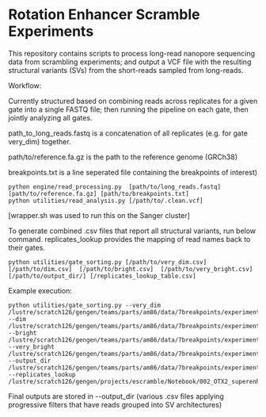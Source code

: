 # Rotation Enhancer Scramble Experiments

This repository contains scripts to process long-read nanopore sequencing data from scrambling experiments; and output a VCF file with the resulting structural variants (SVs) from the short-reads sampled from long-reads.



Workflow:

Currently structured based on combining reads across replicates for a given gate into a single FASTQ file; then running the pipeline on each gate, then jointly analyzing all gates.

path_to_long_reads.fastq is a concatenation of all replicates (e.g. for gate very_dim) together.

path/to/reference.fa.gz is the path to the reference genome (GRCh38)

breakpoints.txt is a line seperated file containing the breakpoints of interest)

    python engine/read_processing.py  [path/to/long_reads.fastq] [path/to/reference.fa.gz] [path/to/breakpoints.txt]
    python utilities/read_analysis.py [/path/to/.clean.vcf]

[wrapper.sh was used to run this on the Sanger cluster]


To generate combined .csv files that report all structural variants, run below command. replicates_lookup provides the mapping of read names back to their gates.

    python utilities/gate_sorting.py [/path/to/very_dim.csv] [/path/to/dim.csv]  [/path/to/bright.csv]  [/path/to/very_bright.csv] [/path/to/output_dir/] [/replicates_lookup_table.csv]

Example execution:

    python utilities/gate_sorting.py --very_dim /lustre/scratch126/gengen/teams/parts/am86/data/7breakpoints/experiments/gates_loxpsym_inclusion/very_dim/plots/filtered_data.csv --dim /lustre/scratch126/gengen/teams/parts/am86/data/7breakpoints/experiments/gates_loxpsym_inclusion/dim/plots/filtered_data.csv --bright /lustre/scratch126/gengen/teams/parts/am86/data/7breakpoints/experiments/gates_loxpsym_inclusion/bright/plots/filtered_data.csv --very_bright /lustre/scratch126/gengen/teams/parts/am86/data/7breakpoints/experiments/gates_loxpsym_inclusion/very_bright/plots/filtered_data.csv --output_dir /lustre/scratch126/gengen/teams/parts/am86/data/7breakpoints/experiments/gates_loxpsym_inclusion/plots/  --replicates_lookup /lustre/scratch126/gengen/projects/escramble/Notebook/002_OTX2_superenhancer_scramble/rds/OTX2_loxP7_read_summary.tsv

Final outputs are stored in --output_dir (various .csv files applying progressive filters that have reads grouped into SV architectures)


